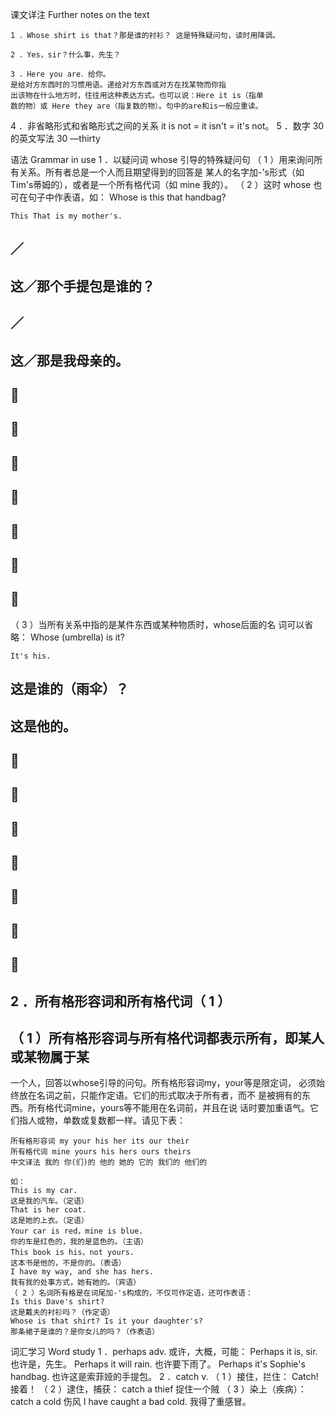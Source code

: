 课文详注 Further notes on the text 
```
1 ．Whose shirt is that？那是谁的衬衫？ 这是特殊疑问句，读时用降调。 
```
```
2 ．Yes，sir？什么事，先生？ 
```
```
3 ．Here you are．给你。 
是给对方东西时的习惯用语。递给对方东西或对方在找某物而你指 
出该物在什么地方时，往往用这种表达方式。也可以说：Here it is（指单 
数的物）或 Here they are（指复数的物）。句中的are和is一般应重读。 
```
4 ．非省略形式和省略形式之间的关系 
it is not = it isn't = it's not。 
5 ．数字 30 的英文写法 
30 —thirty 


语法 Grammar in use 
1 ．以疑问词 whose 引导的特殊疑问句 
（ 1 ）用来询问所有关系。所有者总是一个人而且期望得到的回答是 
某人的名字加-'s形式（如 Tim's蒂姆的），或者是一个所有格代词（如 mine 
我的）。 
（ 2 ）这时 whose 也可在句子中作表语，如： 
Whose is this that handbag? 

``` 
This That is my mother's. 
``` 
## ／ 

## 这／那个手提包是谁的？ 

## ／ 

## 这／那是我母亲的。 

##  

##  

##  

##  

##  

##  

##  

（ 3 ）当所有关系中指的是某件东西或某种物质时，whose后面的名 
词可以省略： 
Whose (umbrella) is it? 

``` 
It's his. 
``` 
## 这是谁的（雨伞）？ 

## 这是他的。 

##  

##  

##  

##  

##  

##  

##  

## 2 ．所有格形容词和所有格代词（ 1 ） 

## （ 1 ）所有格形容词与所有格代词都表示所有，即某人或某物属于某 

一个人，回答以whose引导的问句。所有格形容词my，your等是限定词， 
必须始终放在名词之前，只能作定语。它们的形式取决于所有者，而不 
是被拥有的东西。所有格代词mine，yours等不能用在名词前，并且在说 
话时要加重语气。它们指人或物，单数或复数都一样。请见下表： 

``` 
所有格形容词 my your his her its our their 
所有格代词 mine yours his hers ours theirs 
中文译法 我的 你(们)的 他的 她的 它的 我们的 他们的 
``` 
``` 
如： 
This is my car. 
这是我的汽车。（定语） 
That is her coat. 
这是她的上衣。（定语） 
Your car is red，mine is blue. 
你的车是红色的，我的是蓝色的。（主语） 
This book is his，not yours. 
这本书是他的，不是你的。（表语） 
I have my way, and she has hers. 
我有我的处事方式，她有她的。（宾语） 
（ 2 ）名词所有格是在词尾加-'s构成的，不仅可作定语，还可作表语： 
Is this Dave's shirt? 
这是戴夫的衬衫吗？（作定语） 
Whose is that shirt? Is it your daughter's? 
那条裙子是谁的？是你女儿的吗？（作表语） 
``` 

词汇学习 Word study 
1 ．perhaps adv. 
或许，大概，可能： 
Perhaps it is, sir. 
也许是，先生。 
Perhaps it will rain. 
也许要下雨了。 
Perhaps it's Sophie's handbag. 
也许这是索菲娅的手提包。 
2 ．catch v. 
（ 1 ）接住，拦住： 
Catch! 
接着！ 
（ 2 ）逮住，捕获： 
catch a thief 捉住一个贼 
（ 3 ）染上（疾病）： 
catch a cold 伤风 
I have caught a bad cold. 
我得了重感冒。 